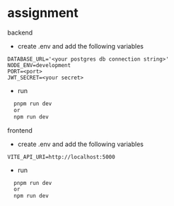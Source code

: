 # assignment

backend
- create .env and add the following variables
```env
DATABASE_URL='<your postgres db connection string>'
NODE_ENV=development
PORT=<port>
JWT_SECRET=<your secret>
```
- run
```js
  pnpm run dev
  or
  npm run dev
```

frontend
- create .env and add the following variables
```env
VITE_API_URI=http://localhost:5000
```
- run
```js
  pnpm run dev
  or
  npm run dev
```
